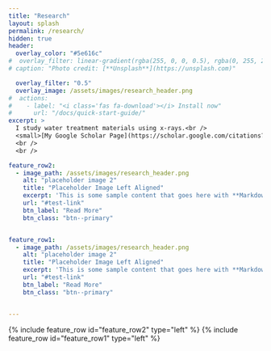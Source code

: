 ```yaml
---
title: "Research"
layout: splash
permalink: /research/
hidden: true
header:
  overlay_color: "#5e616c"
#  overlay_filter: linear-gradient(rgba(255, 0, 0, 0.5), rgba(0, 255, 255, 0.5))
# caption: "Photo credit: [**Unsplash**](https://unsplash.com)"

  overlay_filter: "0.5"
  overlay_image: /assets/images/research_header.png
#  actions:
#    - label: "<i class='fas fa-download'></i> Install now"
#      url: "/docs/quick-start-guide/"
excerpt: >
  I study water treatment materials using x-rays.<br />
  <small>[My Google Scholar Page](https://scholar.google.com/citations?user=jauk6jtTsOAC&hl=en&oi=ao)
  <br />
  <br />

feature_row2:
  - image_path: /assets/images/research_header.png
    alt: "placeholder image 2"
    title: "Placeholder Image Left Aligned"
    excerpt: 'This is some sample content that goes here with **Markdown** formatting. Left aligned with `type="left"`'
    url: "#test-link"
    btn_label: "Read More"
    btn_class: "btn--primary"


feature_row1:
  - image_path: /assets/images/research_header.png
    alt: "placeholder image 2"
    title: "Placeholder Image Left Aligned"
    excerpt: 'This is some sample content that goes here with **Markdown** formatting. Left aligned with `type="left"`'
    url: "#test-link"
    btn_label: "Read More"
    btn_class: "btn--primary"


---
```


{% include feature_row id="feature_row2" type="left" %}
{% include feature_row id="feature_row1" type="left" %}
